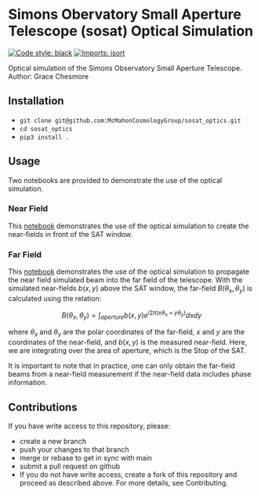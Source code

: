 # Simons Obervatory Small Aperture Telescope (sosat) Optical Simulation

[![Code style: black](https://img.shields.io/badge/code%20style-black-000000.svg)](https://github.com/psf/black) [![Imports: isort](https://img.shields.io/badge/%20imports-isort-%231674b1?style=flat&labelColor=ef8336)](https://pycqa.github.io/isort/)

Optical simulation of the Simons Observatory Small Aperture Telescope. <br />
Author: Grace Chesmore

## Installation
- ```git clone git@github.com:McMahonCosmologyGroup/sosat_optics.git```
- ```cd sosat_optics```
- ```pip3 install .```

## Usage
Two notebooks are provided to demonstrate the use of the optical simulation. <br />
### Near Field
This [notebook](https://github.com/McMahonCosmologyGroup/sosat_optics/blob/main/notebooks/sat_nearfield.ipynb) demonstrates the use of the optical simulation to create the near-fields in front of the SAT window. <br />

### Far Field
This [notebook](https://github.com/McMahonCosmologyGroup/sosat_optics/blob/main/notebooks/sat_farfield.ipynb) demonstrates the use of the optical simulation to propagate the near field simulated beam into the far field of the telescope.  With the simulated near-fields $b(x,y)$ above the SAT window, the far-field $B(\theta_x,\theta_y)$ is calculated using the relation:

$$ B(\theta_x,\theta_y) = \int_{aperture} b(x,y)e^{i2\pi(x\theta_x + y\theta_y)} dx dy$$

where $\theta_x$ and $\theta_y$ are the polar coordinates of the far-field, $x$ and $y$ are the coordinates of the near-field, and $b(x,y)$ is the measured near-field.  Here, we are integrating over the area of aperture, which is the Stop of the SAT.

It is important to note that in practice, one can only obtain the far-field beams from a near-field measurement if the near-field data includes phase information.

## Contributions
If you have write access to this repository, please:
* create a new branch
* push your changes to that branch
* merge or rebase to get in sync with main
* submit a pull request on github
* If you do not have write access, create a fork of this repository and proceed as described above. For more details, see Contributing.
